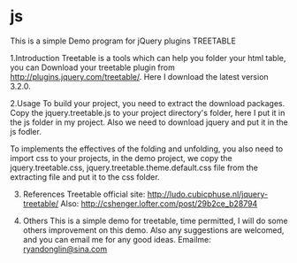 # js
This is a simple Demo program for jQuery plugins TREETABLE

1.Introduction
Treetable is a tools which can help you folder your html table, you can Download your treetable plugin from 
http://plugins.jquery.com/treetable/. Here I download the latest version 3.2.0.

2.Usage
To build your project, you need to extract the download packages. Copy the jquery.treetable.js to your project 
directory's folder, here I put it in the js folder in my project. Also we need to download jquery and put it in
the js fodler.

To implements the effectives of the folding and unfolding, you also need to import css to your projects, in the
demo project, we copy the jquery.treetable.css, jquery.treetable.theme.default.css file from the extracting file
and put it to the css folder.

3. References
Treetable official site: http://ludo.cubicphuse.nl/jquery-treetable/
Also: http://cshenger.lofter.com/post/29b2ce_b28794

4. Others
This is a simple demo for treetable, time permitted, I will do some others improvement on this demo. Also any suggestions
are welcomed, and you can email me for any good ideas.
Emailme: ryandonglin@sina.com
